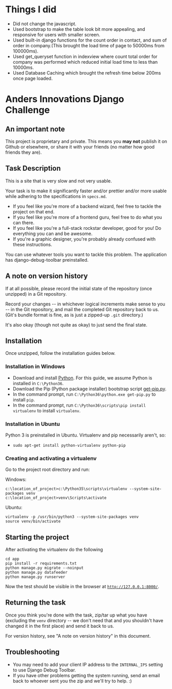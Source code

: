 
Things I did
===================================
- Did not change the javascript.
- Used bootstrap to make the table look bit more appealing, and responsive for users with smaller screen.
- Used built-in django functions for the count order in contact, and sum of order in company.(This brought the load time of   page to 50000ms from 100000ms).
- Used get_queryset function in indexview where count total order for company was performed which reduced initial load time to less than 10000ms.
- Used Database Caching which brought the refresh time below 200ms once page loaded.











Anders Innovations Django Challenge
===================================

An important note
-----------------

This project is proprietary and private. This means you **may not** publish it
on Github or elsewhere, or share it with your friends (no matter how good
friends they are).

Task Description
----------------

This is a site that is very slow and not very usable.

Your task is to make it significantly faster and/or prettier and/or more usable
while adhering to the specifications in `specs.md`.

* If you feel like you're more of a backend wizard, feel free to tackle the
  project on that end.
* If you feel like you're more of a frontend guru, feel free to do what you can
  there.
* If you feel like you're a full-stack rockstar developer, good for you! Do
  everything you can and be awesome.
* If you're a graphic designer, you're probably already confused with these
  instructions.

You can use whatever tools you want to tackle this problem. The application has
django-debug-toolbar preinstalled.

A note on version history
-------------------------

If at all possible, please record the initial state of the repository (once
unzipped) in a Git repository.

Record your changes -- in whichever logical increments make sense to you -- in
the Git repository, and mail the completed Git repository back to us. (Git's
bundle format is fine, as is just a zipped-up `.git` directory.)

It's also okay (though not quite as okay) to just send the final state.

Installation
------------

Once unzipped, follow the installation guides below.

### Installation in Windows

* Download and install [Python](https://www.python.org/downloads/). For this
  guide, we assume Python is installed in `C:\Python36`.
* Download the Pip (Python package installer) bootstrap script
  [get-pip.py](https://bootstrap.pypa.io/get-pip.py).
* In the command prompt, run `C:\Python36\python.exe get-pip.py` to install
  `pip`.
* In the command prompt, run `C:\Python36\scripts\pip install virtualenv` to
  install `virtualenv`.

### Installation in Ubuntu

Python 3 is preinstalled in Ubuntu. Virtualenv and pip necessarily aren't, so:

* `sudo apt-get install python-virtualenv python-pip`

### Creating and activating a virtualenv

Go to the project root directory and run:

Windows:

```
c:\location_of_project>c:\Python35\scripts\virtualenv --system-site-packages venv
c:\location_of_project>venv\Scripts\activate
```

Ubuntu:

```
virtualenv -p /usr/bin/python3 --system-site-packages venv
source venv/bin/activate
```

Starting the project
--------------------

After activating the virtualenv do the following

```
cd app
pip install -r requirements.txt
python manage.py migrate --noinput
python manage.py datafeeder
python manage.py runserver
```

Now the test should be visible in the browser at
[`http://127.0.0.1:8000/`](http://127.0.0.1:8000/).

Returning the task
------------------

Once you think you're done with the task, zip/tar up what you have (excluding
the `venv` directory -- we don't need that and you shouldn't have changed it in
the first place) and send it back to us.

For version history, see "A note on version history" in this document.

Troubleshooting
---------------

* You may need to add your client IP address to the `INTERNAL_IPS` setting to
  use Django Debug Toolbar.
* If you have other problems getting the system running, send an email back to
  whoever sent you the zip and we'll try to help. :)
